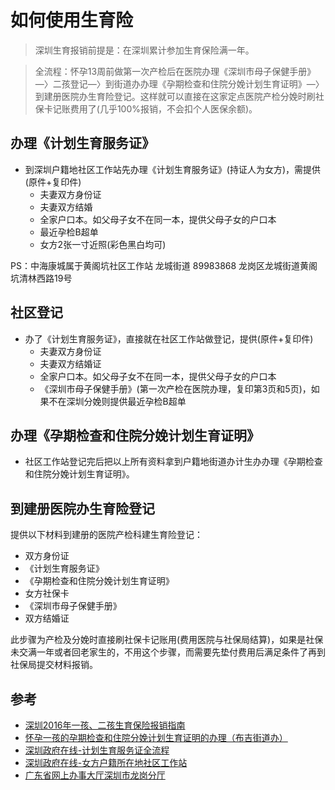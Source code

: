 # 如何使用生育险

> 深圳生育报销前提是：在深圳累计参加生育保险满一年。

> 全流程：怀孕13周前做第一次产检后在医院办理《深圳市母子保健手册》—〉二孩登记—〉到街道办办理《孕期检查和住院分娩计划生育证明》—〉到建册医院办生育险登记。这样就可以直接在这家定点医院产检分娩时刷社保卡记账费用了(几乎100%报销，不会扣个人医保余额)。

## 办理《计划生育服务证》

* 到深圳户籍地社区工作站先办理《计划生育服务证》(持证人为女方)，需提供(原件+复印件)
    - 夫妻双方身份证
    - 夫妻双方结婚
    - 全家户口本。如父母子女不在同一本，提供父母子女的户口本
    - 最近孕检B超单
    - 女方2张一寸近照(彩色黑白均可)

PS：中海康城属于黄阁坑社区工作站	龙城街道	89983868	龙岗区龙城街道黄阁坑清林西路19号

## 社区登记

* 办了《计划生育服务证》，直接就在社区工作站做登记，提供(原件+复印件)
    - 夫妻双方身份证
    - 夫妻双方结婚证
    - 全家户口本。如父母子女不在同一本，提供父母子女的户口本
    - 《深圳市母子保健手册》(第一次产检在医院办理，复印第3页和5页)，如果不在深圳分娩则提供最近孕检B超单

## 办理《孕期检查和住院分娩计划生育证明》

* 社区工作站登记完后把以上所有资料拿到户籍地街道办计生办办理《孕期检查和住院分娩计划生育证明》。

## 到建册医院办生育险登记

提供以下材料到建册的医院产检科建生育险登记：

* 双方身份证
* 《计划生育服务证》
* 《孕期检查和住院分娩计划生育证明》
* 女方社保卡
* 《深圳市母子保健手册》
* 双方结婚证

此步骤为产检及分娩时直接刷社保卡记账用(费用医院与社保局结算)，如果是社保未交满一年或者回老家生的，不用这个步骤，而需要先垫付费用后满足条件了再到社保局提交材料报销。

## 参考

* [深圳2016年一孩、二孩生育保险报销指南](http://insurance.cngold.org/shengyuzhishi/c3850606.html)
* [怀孕一孩的孕期检查和住院分娩计划生育证明的办理（布吉街道办）](http://www.bjjdb.lg.gov.cn/art/2015/5/27/art_5877_13613.html)
* [深圳政府在线-计划生育服务证全流程](http://www.sz.gov.cn/szzt2010/jhsyfwz/)
* [深圳政府在线-女方户籍所在地社区工作站](http://www.sz.gov.cn/szzt2010/jhsyfwz/bldd/201311/t20131106_2233468.htm)
* [广东省网上办事大厅深圳市龙岗分厅](http://www.wsbs.lg.gov.cn/LGBS/lgbs/Lgbs_wsbs)
